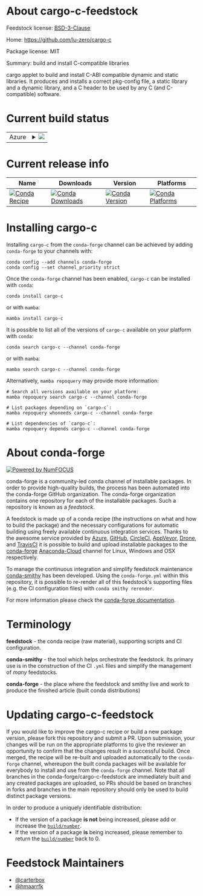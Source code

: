 About cargo-c-feedstock
=======================

Feedstock license: [BSD-3-Clause](https://github.com/conda-forge/cargo-c-feedstock/blob/main/LICENSE.txt)

Home: https://github.com/lu-zero/cargo-c

Package license: MIT

Summary: build and install C-compatible libraries

cargo applet to build and install C-ABI compatible dynamic and static libraries.
It produces and installs a correct pkg-config file, a static library and a dynamic library, and a C header to be used by any C (and C-compatible) software.


Current build status
====================


<table>
    
  <tr>
    <td>Azure</td>
    <td>
      <details>
        <summary>
          <a href="https://dev.azure.com/conda-forge/feedstock-builds/_build/latest?definitionId=20264&branchName=main">
            <img src="https://dev.azure.com/conda-forge/feedstock-builds/_apis/build/status/cargo-c-feedstock?branchName=main">
          </a>
        </summary>
        <table>
          <thead><tr><th>Variant</th><th>Status</th></tr></thead>
          <tbody><tr>
              <td>linux_64</td>
              <td>
                <a href="https://dev.azure.com/conda-forge/feedstock-builds/_build/latest?definitionId=20264&branchName=main">
                  <img src="https://dev.azure.com/conda-forge/feedstock-builds/_apis/build/status/cargo-c-feedstock?branchName=main&jobName=linux&configuration=linux%20linux_64_" alt="variant">
                </a>
              </td>
            </tr><tr>
              <td>linux_aarch64</td>
              <td>
                <a href="https://dev.azure.com/conda-forge/feedstock-builds/_build/latest?definitionId=20264&branchName=main">
                  <img src="https://dev.azure.com/conda-forge/feedstock-builds/_apis/build/status/cargo-c-feedstock?branchName=main&jobName=linux&configuration=linux%20linux_aarch64_" alt="variant">
                </a>
              </td>
            </tr><tr>
              <td>linux_ppc64le</td>
              <td>
                <a href="https://dev.azure.com/conda-forge/feedstock-builds/_build/latest?definitionId=20264&branchName=main">
                  <img src="https://dev.azure.com/conda-forge/feedstock-builds/_apis/build/status/cargo-c-feedstock?branchName=main&jobName=linux&configuration=linux%20linux_ppc64le_" alt="variant">
                </a>
              </td>
            </tr><tr>
              <td>osx_64</td>
              <td>
                <a href="https://dev.azure.com/conda-forge/feedstock-builds/_build/latest?definitionId=20264&branchName=main">
                  <img src="https://dev.azure.com/conda-forge/feedstock-builds/_apis/build/status/cargo-c-feedstock?branchName=main&jobName=osx&configuration=osx%20osx_64_" alt="variant">
                </a>
              </td>
            </tr><tr>
              <td>osx_arm64</td>
              <td>
                <a href="https://dev.azure.com/conda-forge/feedstock-builds/_build/latest?definitionId=20264&branchName=main">
                  <img src="https://dev.azure.com/conda-forge/feedstock-builds/_apis/build/status/cargo-c-feedstock?branchName=main&jobName=osx&configuration=osx%20osx_arm64_" alt="variant">
                </a>
              </td>
            </tr><tr>
              <td>win_64</td>
              <td>
                <a href="https://dev.azure.com/conda-forge/feedstock-builds/_build/latest?definitionId=20264&branchName=main">
                  <img src="https://dev.azure.com/conda-forge/feedstock-builds/_apis/build/status/cargo-c-feedstock?branchName=main&jobName=win&configuration=win%20win_64_" alt="variant">
                </a>
              </td>
            </tr>
          </tbody>
        </table>
      </details>
    </td>
  </tr>
</table>

Current release info
====================

| Name | Downloads | Version | Platforms |
| --- | --- | --- | --- |
| [![Conda Recipe](https://img.shields.io/badge/recipe-cargo--c-green.svg)](https://anaconda.org/conda-forge/cargo-c) | [![Conda Downloads](https://img.shields.io/conda/dn/conda-forge/cargo-c.svg)](https://anaconda.org/conda-forge/cargo-c) | [![Conda Version](https://img.shields.io/conda/vn/conda-forge/cargo-c.svg)](https://anaconda.org/conda-forge/cargo-c) | [![Conda Platforms](https://img.shields.io/conda/pn/conda-forge/cargo-c.svg)](https://anaconda.org/conda-forge/cargo-c) |

Installing cargo-c
==================

Installing `cargo-c` from the `conda-forge` channel can be achieved by adding `conda-forge` to your channels with:

```
conda config --add channels conda-forge
conda config --set channel_priority strict
```

Once the `conda-forge` channel has been enabled, `cargo-c` can be installed with `conda`:

```
conda install cargo-c
```

or with `mamba`:

```
mamba install cargo-c
```

It is possible to list all of the versions of `cargo-c` available on your platform with `conda`:

```
conda search cargo-c --channel conda-forge
```

or with `mamba`:

```
mamba search cargo-c --channel conda-forge
```

Alternatively, `mamba repoquery` may provide more information:

```
# Search all versions available on your platform:
mamba repoquery search cargo-c --channel conda-forge

# List packages depending on `cargo-c`:
mamba repoquery whoneeds cargo-c --channel conda-forge

# List dependencies of `cargo-c`:
mamba repoquery depends cargo-c --channel conda-forge
```


About conda-forge
=================

[![Powered by
NumFOCUS](https://img.shields.io/badge/powered%20by-NumFOCUS-orange.svg?style=flat&colorA=E1523D&colorB=007D8A)](https://numfocus.org)

conda-forge is a community-led conda channel of installable packages.
In order to provide high-quality builds, the process has been automated into the
conda-forge GitHub organization. The conda-forge organization contains one repository
for each of the installable packages. Such a repository is known as a *feedstock*.

A feedstock is made up of a conda recipe (the instructions on what and how to build
the package) and the necessary configurations for automatic building using freely
available continuous integration services. Thanks to the awesome service provided by
[Azure](https://azure.microsoft.com/en-us/services/devops/), [GitHub](https://github.com/),
[CircleCI](https://circleci.com/), [AppVeyor](https://www.appveyor.com/),
[Drone](https://cloud.drone.io/welcome), and [TravisCI](https://travis-ci.com/)
it is possible to build and upload installable packages to the
[conda-forge](https://anaconda.org/conda-forge) [Anaconda-Cloud](https://anaconda.org/)
channel for Linux, Windows and OSX respectively.

To manage the continuous integration and simplify feedstock maintenance
[conda-smithy](https://github.com/conda-forge/conda-smithy) has been developed.
Using the ``conda-forge.yml`` within this repository, it is possible to re-render all of
this feedstock's supporting files (e.g. the CI configuration files) with ``conda smithy rerender``.

For more information please check the [conda-forge documentation](https://conda-forge.org/docs/).

Terminology
===========

**feedstock** - the conda recipe (raw material), supporting scripts and CI configuration.

**conda-smithy** - the tool which helps orchestrate the feedstock.
                   Its primary use is in the construction of the CI ``.yml`` files
                   and simplify the management of *many* feedstocks.

**conda-forge** - the place where the feedstock and smithy live and work to
                  produce the finished article (built conda distributions)


Updating cargo-c-feedstock
==========================

If you would like to improve the cargo-c recipe or build a new
package version, please fork this repository and submit a PR. Upon submission,
your changes will be run on the appropriate platforms to give the reviewer an
opportunity to confirm that the changes result in a successful build. Once
merged, the recipe will be re-built and uploaded automatically to the
`conda-forge` channel, whereupon the built conda packages will be available for
everybody to install and use from the `conda-forge` channel.
Note that all branches in the conda-forge/cargo-c-feedstock are
immediately built and any created packages are uploaded, so PRs should be based
on branches in forks and branches in the main repository should only be used to
build distinct package versions.

In order to produce a uniquely identifiable distribution:
 * If the version of a package **is not** being increased, please add or increase
   the [``build/number``](https://docs.conda.io/projects/conda-build/en/latest/resources/define-metadata.html#build-number-and-string).
 * If the version of a package **is** being increased, please remember to return
   the [``build/number``](https://docs.conda.io/projects/conda-build/en/latest/resources/define-metadata.html#build-number-and-string)
   back to 0.

Feedstock Maintainers
=====================

* [@carterbox](https://github.com/carterbox/)
* [@hmaarrfk](https://github.com/hmaarrfk/)


